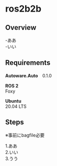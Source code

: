 # ros2b2b

## Overview

-ああ<br>
-いい<br>
  

## Requirements

**Autoware.Auto**　0.1.0

**ROS 2**
<br>
Foxy

**Ubuntu**
<br>
20.04 LTS

## Steps

※事前にbagfile必要

1.ああ<br>
2.いい<br>
3.うう<br>
